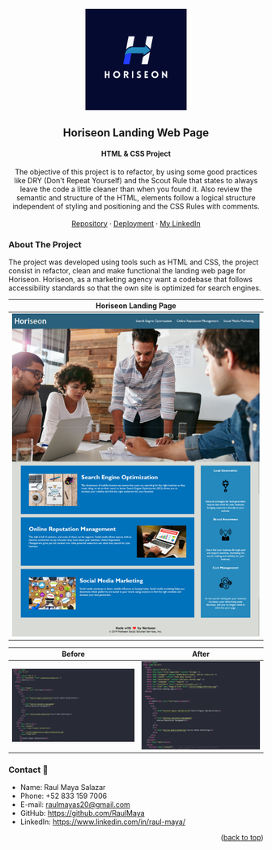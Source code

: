 <!-- PROJECT LOGO -->
<br />
<div align="center">
  <a href="https://github.com/RaulMaya/Horiseon-Landing-Page">
    <img src="./assets/images/horiseon.png" alt="Logo" width="200" height="200">
  </a>

  <h2 align="center">Horiseon Landing Web Page</h2>
  <h4 align="center">HTML & CSS Project</h4>

  <p align="center">
The objective of this project is to refactor, by using some good practices like DRY (Don't Repeat Yourself) and the Scout Rule that states to always leave the code a little cleaner than when you found it. Also review the semantic and structure of the HTML, elements follow a logical structure independent of styling and positioning and the CSS Rules with comments. 
    <br />
    <br />
    <a href="https://github.com/RaulMaya/Horiseon-Landing-Page">Repository</a>    
    ·
    <a href="http://127.0.0.1:5501/horiseon-landing-page">Deployment</a>
    ·
    <a href="https://www.linkedin.com/in/raul-maya/">My LinkedIn</a>

  </p>
</div>

<!-- ABOUT THE PROJECT -->
### About The Project

The project was developed using tools such as HTML and CSS, the project consist in refactor, clean and make functional the landing web page for Horiseon. Horiseon, as a marketing agency want a codebase that follows accessibility standards so that the own site is optimized for search engines.

|<center> Horiseon Landing Page  </center>|
| --- |
| ![HoriseonLandingPage](./assets/images/HoriseonLP.png) |



| Before      | After         | 
| ------------- | ------------- | 
| ![HoriseonLandingPage](./assets/images/before.jpg) | ![HoriseonLandingPage](./assets/images/after.jpg) | 

### Contact :iphone:

* Name: Raul Maya Salazar
* Phone: +52 833 159 7006
* E-mail: raulmayas20@gmail.com
* GitHub: https://github.com/RaulMaya
* LinkedIn: https://www.linkedin.com/in/raul-maya/

<p align="right">(<a href="#top">back to top</a>)</p>